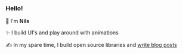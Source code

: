 ### Hello!

👋 I'm **Nils**

✨ I build UI's and play around with animations

✍️ In my spare time, I build open source libraries and [write blog posts](https://www.haberkamp.dev/)
